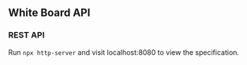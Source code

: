 ## White Board API

### REST API

Run `npx http-server` and visit localhost:8080 to view the specification.
